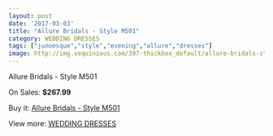 ```yaml
---
layout: post
date: '2017-03-03'
title: "Allure Bridals - Style M501"
category: WEDDING DRESSES
tags: ["junoesque","style","evening","allure","dresses"]
image: http://img.sequinious.com/397-thickbox_default/allure-bridals-style-m501.jpg
---
```

Allure Bridals - Style M501

On Sales: **$267.99**
<a href="https://www.sequinious.com/wedding-dresses/115-allure-bridals-style-m501.html"><amp-img layout="responsive" width="600" height="600" src="//img.sequinious.com/397-thickbox_default/allure-bridals-style-m501.jpg" alt="Allure Bridals - Style M501 0" /></a>
<a href="https://www.sequinious.com/wedding-dresses/115-allure-bridals-style-m501.html"><amp-img layout="responsive" width="600" height="600" src="//img.sequinious.com/398-thickbox_default/allure-bridals-style-m501.jpg" alt="Allure Bridals - Style M501 1" /></a>

Buy it: [Allure Bridals - Style M501](https://www.sequinious.com/wedding-dresses/115-allure-bridals-style-m501.html "Allure Bridals - Style M501")

View more: [WEDDING DRESSES](https://www.sequinious.com/2-wedding-dresses "WEDDING DRESSES")